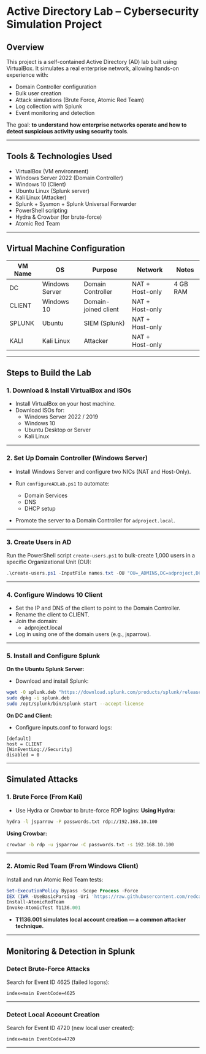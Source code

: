# Active Directory Lab – Cybersecurity Simulation Project

##  Overview
This project is a self-contained Active Directory (AD) lab built using VirtualBox. It simulates a real enterprise network, allowing hands-on experience with:
- Domain Controller configuration
- Bulk user creation
- Attack simulations (Brute Force, Atomic Red Team)
- Log collection with Splunk
- Event monitoring and detection

The goal: **to understand how enterprise networks operate and how to detect suspicious activity using security tools**.

---

##  Tools & Technologies Used
- VirtualBox (VM environment)
- Windows Server 2022 (Domain Controller)
- Windows 10 (Client)
- Ubuntu Linux (Splunk server)
- Kali Linux (Attacker)
- Splunk + Sysmon + Splunk Universal Forwarder
- PowerShell scripting
- Hydra & Crowbar (for brute-force)
- Atomic Red Team

---

##  Virtual Machine Configuration

| VM Name      | OS               | Purpose            | Network | Notes             |
|--------------|------------------|---------------------|---------|--------------------|
| DC           | Windows Server   | Domain Controller   | NAT + Host-only | 4 GB RAM |
| CLIENT       | Windows 10       | Domain-joined client| NAT + Host-only |  |
| SPLUNK       | Ubuntu           | SIEM (Splunk)       | NAT + Host-only |  |
| KALI         | Kali Linux       | Attacker            | NAT + Host-only |  |

---

##  Steps to Build the Lab

### 1. Download & Install VirtualBox and ISOs
- Install VirtualBox on your host machine.
- Download ISOs for:
  - Windows Server 2022 / 2019
  - Windows 10
  - Ubuntu Desktop or Server
  - Kali Linux

---

### 2. Set Up Domain Controller (Windows Server)

- Install Windows Server and configure two NICs (NAT and Host-Only).
- Run `configureADLab.ps1` to automate:
  - Domain Services
  - DNS
  - DHCP setup

- Promote the server to a Domain Controller for `adproject.local`.

---

### 3. Create Users in AD

Run the PowerShell script `create-users.ps1` to bulk-create 1,000 users in a specific Organizational Unit (OU):

```powershell
.\create-users.ps1 -InputFile names.txt -OU "OU=_ADMINS,DC=adproject,DC=local"
```
---

### 4. Configure Windows 10 Client
- Set the IP and DNS of the client to point to the Domain Controller.
- Rename the client to CLIENT.
- Join the domain:
  - adproject.local
- Log in using one of the domain users (e.g., jsparrow).

---

### 5. Install and Configure Splunk
**On the Ubuntu Splunk Server:**
- Download and install Splunk:

```bash
wget -O splunk.deb "https://download.splunk.com/products/splunk/releases/9.0.5/linux/splunk-9.0.5-xxxxxxx.deb"
sudo dpkg -i splunk.deb
sudo /opt/splunk/bin/splunk start --accept-license
```


**On DC and Client:**
- Configure inputs.conf to forward logs:

```
[default]
host = CLIENT
[WinEventLog://Security]
disabled = 0
```
---

##  Simulated Attacks

### 1. Brute Force (From Kali)

- Use Hydra or Crowbar to brute-force RDP logins:
**Using Hydra:**
  
```bash
hydra -l jsparrow -P passwords.txt rdp://192.168.10.100
```
**Using Crowbar:**
```bash
crowbar -b rdp -u jsparrow -C passwords.txt -s 192.168.10.100
```

---

### 2. Atomic Red Team (From Windows Client)

Install and run Atomic Red Team tests:
```powershell
Set-ExecutionPolicy Bypass -Scope Process -Force
IEX (IWR -UseBasicParsing -Uri 'https://raw.githubusercontent.com/redcanaryco/invoke-atomicredteam/main/install-     atomicredteam.ps1')
Install-AtomicRedTeam
Invoke-AtomicTest T1136.001
```
- **T1136.001 simulates local account creation — a common attacker technique.**

---

## Monitoring & Detection in Splunk

### Detect Brute-Force Attacks
Search for Event ID 4625 (failed logons):
```spl
index=main EventCode=4625
```

---

### Detect Local Account Creation
Search for Event ID 4720 (new local user created):

```spl
index=main EventCode=4720
```

---





